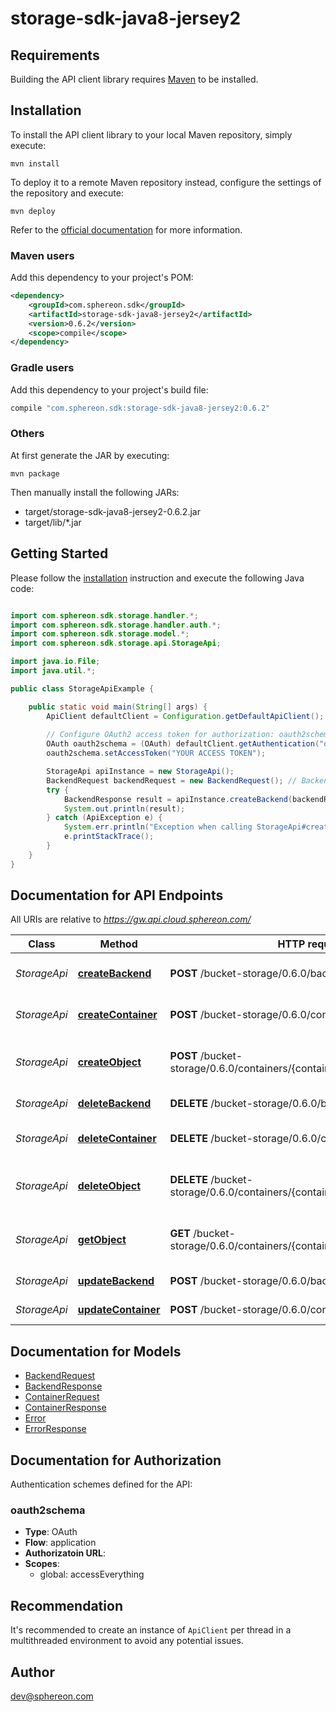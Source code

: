 # storage-sdk-java8-jersey2

## Requirements

Building the API client library requires [Maven](https://maven.apache.org/) to be installed.

## Installation

To install the API client library to your local Maven repository, simply execute:

```shell
mvn install
```

To deploy it to a remote Maven repository instead, configure the settings of the repository and execute:

```shell
mvn deploy
```

Refer to the [official documentation](https://maven.apache.org/plugins/maven-deploy-plugin/usage.html) for more information.

### Maven users

Add this dependency to your project's POM:

```xml
<dependency>
    <groupId>com.sphereon.sdk</groupId>
    <artifactId>storage-sdk-java8-jersey2</artifactId>
    <version>0.6.2</version>
    <scope>compile</scope>
</dependency>
```

### Gradle users

Add this dependency to your project's build file:

```groovy
compile "com.sphereon.sdk:storage-sdk-java8-jersey2:0.6.2"
```

### Others

At first generate the JAR by executing:

    mvn package

Then manually install the following JARs:

* target/storage-sdk-java8-jersey2-0.6.2.jar
* target/lib/*.jar

## Getting Started

Please follow the [installation](#installation) instruction and execute the following Java code:

```java

import com.sphereon.sdk.storage.handler.*;
import com.sphereon.sdk.storage.handler.auth.*;
import com.sphereon.sdk.storage.model.*;
import com.sphereon.sdk.storage.api.StorageApi;

import java.io.File;
import java.util.*;

public class StorageApiExample {

    public static void main(String[] args) {
        ApiClient defaultClient = Configuration.getDefaultApiClient();
        
        // Configure OAuth2 access token for authorization: oauth2schema
        OAuth oauth2schema = (OAuth) defaultClient.getAuthentication("oauth2schema");
        oauth2schema.setAccessToken("YOUR ACCESS TOKEN");

        StorageApi apiInstance = new StorageApi();
        BackendRequest backendRequest = new BackendRequest(); // BackendRequest | backendRequest
        try {
            BackendResponse result = apiInstance.createBackend(backendRequest);
            System.out.println(result);
        } catch (ApiException e) {
            System.err.println("Exception when calling StorageApi#createBackend");
            e.printStackTrace();
        }
    }
}

```

## Documentation for API Endpoints

All URIs are relative to *https://gw.api.cloud.sphereon.com/*

Class | Method | HTTP request | Description
------------ | ------------- | ------------- | -------------
*StorageApi* | [**createBackend**](docs/StorageApi.md#createBackend) | **POST** /bucket-storage/0.6.0/backends | Create a new backend
*StorageApi* | [**createContainer**](docs/StorageApi.md#createContainer) | **POST** /bucket-storage/0.6.0/containers | Create a new container
*StorageApi* | [**createObject**](docs/StorageApi.md#createObject) | **POST** /bucket-storage/0.6.0/containers/{containerId}/objects/{objectPath} | Create a new object within a container
*StorageApi* | [**deleteBackend**](docs/StorageApi.md#deleteBackend) | **DELETE** /bucket-storage/0.6.0/backends/{backendId} | Delete a backend
*StorageApi* | [**deleteContainer**](docs/StorageApi.md#deleteContainer) | **DELETE** /bucket-storage/0.6.0/containers/{containerId} | Delete an existing container
*StorageApi* | [**deleteObject**](docs/StorageApi.md#deleteObject) | **DELETE** /bucket-storage/0.6.0/containers/{containerId}/objects/{objectPath} | Delete an existing object from a container.
*StorageApi* | [**getObject**](docs/StorageApi.md#getObject) | **GET** /bucket-storage/0.6.0/containers/{containerId}/objects/{objectPath} | Get an existing object from a container
*StorageApi* | [**updateBackend**](docs/StorageApi.md#updateBackend) | **POST** /bucket-storage/0.6.0/backends/{backendId} | Update a backend
*StorageApi* | [**updateContainer**](docs/StorageApi.md#updateContainer) | **POST** /bucket-storage/0.6.0/containers/{containerId} | Update a container


## Documentation for Models

 - [BackendRequest](docs/BackendRequest.md)
 - [BackendResponse](docs/BackendResponse.md)
 - [ContainerRequest](docs/ContainerRequest.md)
 - [ContainerResponse](docs/ContainerResponse.md)
 - [Error](docs/Error.md)
 - [ErrorResponse](docs/ErrorResponse.md)


## Documentation for Authorization

Authentication schemes defined for the API:
### oauth2schema

- **Type**: OAuth
- **Flow**: application
- **Authorizatoin URL**: 
- **Scopes**: 
  - global: accessEverything


## Recommendation

It's recommended to create an instance of `ApiClient` per thread in a multithreaded environment to avoid any potential issues.

## Author

dev@sphereon.com

